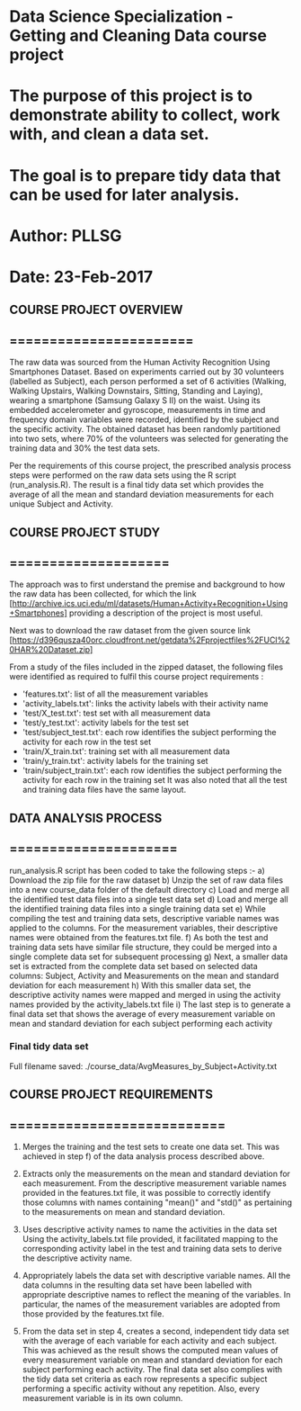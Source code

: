 # Data Science Specialization - Getting and Cleaning Data course project
# The purpose of this project is to demonstrate ability to collect, work with, and clean a data set. 
# The goal is to prepare tidy data that can be used for later analysis.
# Author:  PLLSG
# Date:  23-Feb-2017


## COURSE PROJECT OVERVIEW
## =======================
The raw data was sourced from the Human Activity Recognition Using Smartphones Dataset. Based on experiments carried out by 30 volunteers (labelled as Subject), each person performed a set of 6 activities (Walking, Walking Upstairs, Walking Downstairs, Sitting, Standing and Laying), wearing a smartphone (Samsung Galaxy S II) on the waist. Using its embedded accelerometer and gyroscope, measurements in time and frequency domain variables were recorded, identified by the subject and the specific activity. The obtained dataset has been randomly partitioned into two sets, where 70% of the volunteers was selected for generating the training data and 30% the test data sets.

Per the requirements of this course project, the prescribed analysis process steps were performed on the raw data sets using the R script (run_analysis.R). The result is a final tidy data set which provides the average of all the mean and standard deviation measurements for each unique Subject and Activity.

## COURSE PROJECT STUDY
## ====================
The approach was to first understand the premise and background to how the raw data has been collected, for which the link [http://archive.ics.uci.edu/ml/datasets/Human+Activity+Recognition+Using+Smartphones] providing a description of the project is most useful.

Next was to download the raw dataset from the given source link [https://d396qusza40orc.cloudfront.net/getdata%2Fprojectfiles%2FUCI%20HAR%20Dataset.zip]

From a study of the files included in the zipped dataset, the following files were identified as required to fulfil this course project requirements :
- 'features.txt': list of all the measurement variables
- 'activity_labels.txt': links the activity labels with their activity name
- 'test/X_test.txt': test set with all measurement data
- 'test/y_test.txt': activity labels for the test set
- 'test/subject_test.txt': each row identifies the subject performing the activity for each row in the test set
- 'train/X_train.txt': training set with all measurement data
- 'train/y_train.txt': activity labels for the training set
- 'train/subject_train.txt': each row identifies the subject performing the activity for each row in the training set
It was also noted that all the test and training data files have the same layout.

## DATA ANALYSIS PROCESS
## =====================
run_analysis.R script has been coded to take the following steps :-
a) Download the zip file for the raw dataset
b) Unzip the set of raw data files into a new course_data folder of the default directory
c) Load and merge all the identified test data files into a single test data set
d) Load and merge all the identified training data files into a single training data set
e) While compiling the test and training data sets, descriptive variable names was applied to the columns. For the measurement variables, their descriptive names were obtained from the features.txt file.
f) As both the test and training data sets have similar file structure, they could be merged into a single complete data set for subsequent processing
g) Next, a smaller data set is extracted from the complete data set based on selected data columns: Subject, Activity and Measurements on the mean and standard deviation for each measurement
h) With this smaller data set, the descriptive activity names were mapped and merged in using the activity names provided by the activity_labels.txt file
i) The last step is to generate a final data set that shows the average of every measurement variable on mean and standard deviation for each subject performing each activity


### Final tidy data set
Full filename saved:    ./course_data/AvgMeasures_by_Subject+Activity.txt



## COURSE PROJECT REQUIREMENTS
## ===========================
1.  Merges the training and the test sets to create one data set.
This was achieved in step f) of the data analysis process described above.

2.  Extracts only the measurements on the mean and standard deviation for each measurement.
From the descriptive measurement variable names provided in the features.txt file, it was possible to correctly identify those columns with names containing "mean()" and "std()" as pertaining to the measurements on mean and standard deviation.

3.  Uses descriptive activity names to name the activities in the data set
Using the activity_labels.txt file provided, it facilitated mapping to the corresponding activity label in the test and training data sets to derive the descriptive activity name.

4.  Appropriately labels the data set with descriptive variable names.
All the data columns in the resulting data set have been labelled with appropriate descriptive names to reflect the meaning of the variables. In particular, the names of the measurement variables are adopted from those provided by the features.txt file.

5.  From the data set in step 4, creates a second, independent tidy data set with the average of each variable for each activity and each subject.
This was achieved as the result shows the computed mean values of every measurement variable on mean and standard deviation for each subject performing each activity.
The final data set also complies with the tidy data set criteria as each row represents a specific subject performing a specific activity without any repetition. Also, every measurement variable is in its own column.
